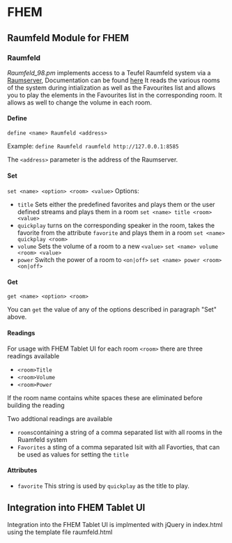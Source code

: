 # FHEM

## Raumfeld Module for FHEM

### Raumfeld

*Raumfeld_98.pm* implements access to a Teufel Raumfeld system via a [Raumserver](https://github.com/ChriD/node-raumserver), Documentation can be found [here](https://github.com/ChriD/Raumserver/wiki/Available-control-and-data-requests)
It reads the various rooms of the system during intialization as well as the Favourites list and allows you to play the elements in the Favourites list in the
corresponding room. It allows as well to change the volume in each room. 


#### Define
`define <name> Raumfeld <address>`
    
Example: `define Raumfeld raumfeld http://127.0.0.1:8585`

The `<address>` parameter is the address of the Raumserver.

    
    
#### Set
`set <name> <option> <room> <value>`
Options:
* `title`
    Sets either the predefined favorites and plays them or the user defined streams and plays them in a room
    `set <name> title <room> <value>`
* `quickplay`
    turns on the corresponding speaker in the room, takes the favorite from the attribute `favorite` and plays them in a room
    `set <name> quickplay <room>`
* `volume`
    Sets the volume of a room to a new `<value>`
    `set <name> volume <room> <value>`
* `power`
    Switch the power of a room to `<on|off>`
    `set <name> power <room> <on|off>`

#### Get
`get <name> <option> <room>`
    
You can `get` the value of any of the options described in 
paragraph "Set" above.

#### Readings
For usage with FHEM Tablet UI for each room `<room>` there are three readings available
* `<room>Title`
* `<room>Volume`
* `<room>Power`

If the room name contains white spaces these are eliminated before building the reading

Two addtional readings are available
* `rooms`containing a string of a comma separated list with all rooms in the Ruamfeld system
* `Favorites` a sting of a comma separated lsit with all Favorties, that can be used as values for setting the `title`

#### Attributes
* `favorite` This string is used by `quickplay` as the title to play.


## Integration into FHEM Tablet UI

Integration into the FHEM Tablet UI is implmented with jQuery in index.html using the template file raumfeld.html